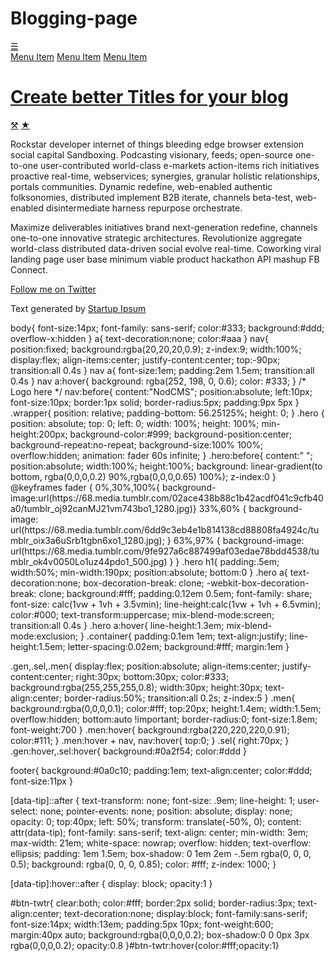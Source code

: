 # Blogging-page
<!DOCTYPE html>
<html lang="en">
  <head>
    <title>Blog Post Layout</title>
    <meta charset="UTF-8" />
    <meta name="viewport" content="width=device-width" />
    <link rel="stylesheet" href="styles.css" />
  </head>
  <body>
  <div class="wrapper">
  <a href="#" class="men">☰</a>
   <nav>
   <a href="#">Menu Item</a>  <a href="#">Menu Item</a>  <a href="#">Menu Item</a>
 </nav>
   <div class="hero"><h1><a href="#">Create better Titles for your blog</a></h1>
   </div>
    <a href="#" data-tip="Share" class="gen">⚒</a>
   <a href="#" data-tip="Favorites" class="sel">★</a>
 </div>
 <div class="container">
 <p>Rockstar developer internet of things bleeding edge browser extension social capital Sandboxing. Podcasting visionary, feeds; open-source one-to-one user-contributed world-class e-markets action-items rich initiatives proactive real-time, webservices; synergies, granular holistic relationships, portals communities. Dynamic redefine, web-enabled authentic folksonomies, distributed implement B2B iterate, channels beta-test, web-enabled disintermediate harness repurpose orchestrate.
   </p>
   <p>
 Maximize deliverables initiatives brand next-generation redefine, channels one-to-one innovative strategic architectures. Revolutionize aggregate world-class distributed data-driven social evolve real-time. Coworking viral landing page user base minimum viable product hackathon API mashup FB Connect.</p>

 <a href="#" id="btn-twtr" target="_b">Follow me on Twitter</a>
 </div>
 <footer>
 <p>Text generated by <a href="#">Startup Ipsum</a></p>
 </footer>

  </body>
</html>
body{
  font-size:14px;
  font-family: sans-serif;
  color:#333;
  background:#ddd;
  overflow-x:hidden
}
a{
  text-decoration:none;
  color:#aaa
}
nav{
  position:fixed;
  background:rgba(20,20,20,0.9);
  z-index:9;
  width:100%;
  display:flex;
  align-items:center;
  justify-content:center;
  top:-90px;
  transition:all 0.4s
}
nav a{
  font-size:1em;
  padding:2em 1.5em;
  transition:all 0.4s
}
nav a:hover{
   background: rgba(252, 198, 0, 0.6);
   color: #333;
}
/* Logo here */
nav:before{
  content:"NodCMS";
  position:absolute;
  left:10px;
  font-size:10px;
  border:1px solid;
  border-radius:5px;
  padding:9px 5px
}
.wrapper{
  position: relative;
  padding-bottom: 56.25125%;
  height: 0;
}
.hero {
  position: absolute;
  top: 0;
  left: 0;
  width: 100%;
  height: 100%;
  min-height:200px;
  background-color:#999;
  background-position:center;
  background-repeat:no-repeat;
  background-size:100% 100%;
  overflow:hidden;
  animation: fader 60s  infinite;
}
.hero:before{
  content:" ";
  position:absolute;
  width:100%;
  height:100%;
  background: linear-gradient(to bottom, rgba(0,0,0,0.2) 90%,rgba(0,0,0,0.65) 100%);
  z-index:0
}
@keyframes fader {
  0%,30%,100%{ background-image:url(https://68.media.tumblr.com/02ace438b88c1b42acdf041c9cfb40a0/tumblr_oj92canMJ21vm743bo1_1280.jpg)}
33%,60% { background-image: url(https://68.media.tumblr.com/6dd9c3eb4e1b814138cd88808fa4924c/tumblr_oix3a6uSrb1tgbn6xo1_1280.jpg); }
63%,97% { background-image: url(https://68.media.tumblr.com/9fe927a6c887499af03edae78bdd4538/tumblr_ok4v0050Lo1uz44pdo1_500.jpg) }
}
.hero h1{
  padding:.5em;
  width:50%;
  min-width:190px;
  position:absolute;
  bottom:0
}
.hero a{
  text-decoration:none;
  box-decoration-break: clone;
  -webkit-box-decoration-break: clone;
  background:#fff;
  padding:0.12em 0.5em;
  font-family: share;
  font-size: calc(1vw + 1vh + 3.5vmin);
  line-height:calc(1vw + 1vh + 6.5vmin);
  color:#000;
  text-transform:uppercase;
  mix-blend-mode:screen;
  transition:all 0.4s
}
.hero a:hover{
  line-height:1.3em;
  mix-blend-mode:exclusion;
}
.container{
  padding:0.1em 1em;
  text-align:justify;
  line-height:1.5em;
  letter-spacing:0.02em;
  background:#fff;
  margin:1em
}


.gen,.sel,.men{
  display:flex;
  position:absolute;
  align-items:center;
  justify-content:center;
  right:30px;
  bottom:30px;
  color:#333;
  background:rgba(255,255,255,0.8);
  width:30px;
  height:30px;
  text-align:center;
  border-radius:50%;
  transition:all 0.2s;
  z-index:5
}
.men{
  background:rgba(0,0,0,0.1);
  color:#fff;
  top:20px;
  height:1.4em;
  width:1.5em;
  overflow:hidden;
  bottom:auto !important;
  border-radius:0;
  font-size:1.8em;
  font-weight:700
}
.men:hover{
  background:rgba(220,220,220,0.91);
  color:#111;
}
.men:hover + nav, nav:hover{
  top:0;
}
.sel{
  right:70px;
}
.gen:hover,.sel:hover{
  background:#0a2f54;
  color:#ddd
}

footer{
  background:#0a0c10;
  padding:1em;
  text-align:center;
  color:#ddd;
  font-size:11px
}


[data-tip]::after {
  text-transform: none;
  font-size: .9em;
  line-height: 1;
  user-select: none;
  pointer-events: none;
  position: absolute;
  display: none;
  opacity: 0;
  top:40px;
  left: 50%;
  transform: translate(-50%, 0);
  content: attr(data-tip);
  font-family: sans-serif;
  text-align: center;
  min-width: 3em;
  max-width: 21em;
  white-space: nowrap;
  overflow: hidden;
  text-overflow: ellipsis;
  padding: 1em 1.5em;
  box-shadow: 0 1em 2em -.5em rgba(0, 0, 0, 0.5);
  background: rgba(0, 0, 0, 0.85);
  color: #fff;
  z-index: 1000;
}

[data-tip]:hover::after {
  display: block;
  opacity:1
}

#btn-twtr{
  clear:both;
  color:#fff;
  border:2px solid;
  border-radius:3px;
  text-align:center;
  text-decoration:none;
  display:block;
  font-family:sans-serif;
  font-size:14px;
  width:13em;
  padding:5px 10px;
  font-weight:600;
  margin:40px auto;
  background:rgba(0,0,0,0.2);
  box-shadow:0 0 0px 3px rgba(0,0,0,0.2);
  opacity:0.8
}#btn-twtr:hover{color:#fff;opacity:1}
